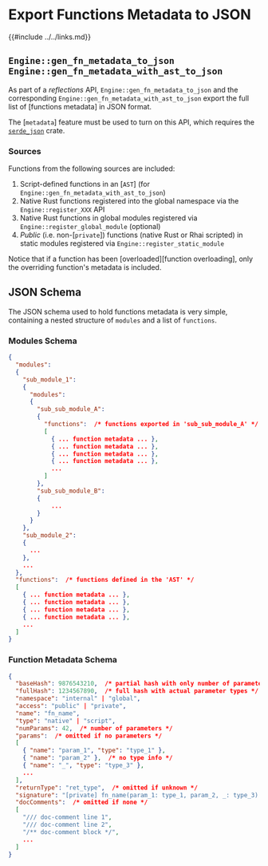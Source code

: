 Export Functions Metadata to JSON
================================

{{#include ../../links.md}}


`Engine::gen_fn_metadata_to_json`<br/>`Engine::gen_fn_metadata_with_ast_to_json`
------------------------------------------------------------------------------

As part of a _reflections_ API, `Engine::gen_fn_metadata_to_json` and the corresponding
`Engine::gen_fn_metadata_with_ast_to_json` export the full list of [functions metadata]
in JSON format.

The [`metadata`] feature must be used to turn on this API, which requires
the [`serde_json`](https://crates.io/crates/serde_json) crate.

### Sources

Functions from the following sources are included:

1) Script-defined functions in an [`AST`] (for `Engine::gen_fn_metadata_with_ast_to_json`)
2) Native Rust functions registered into the global namespace via the `Engine::register_XXX` API
3) Native Rust functions in global modules registered via `Engine::register_global_module` (optional)
4) _Public_ (i.e. non-[`private`]) functions (native Rust or Rhai scripted) in static modules
   registered via `Engine::register_static_module`

Notice that if a function has been [overloaded][function overloading], only the overriding function's
metadata is included.


JSON Schema
-----------

The JSON schema used to hold functions metadata is very simple, containing a nested structure of
`modules` and a list of `functions`.

### Modules Schema

```json
{
  "modules":
  {
    "sub_module_1":
    {
      "modules":
      {
        "sub_sub_module_A":
        {
          "functions":  /* functions exported in 'sub_sub_module_A' */
          [
            { ... function metadata ... },
            { ... function metadata ... },
            { ... function metadata ... },
            { ... function metadata ... },
            ...
          ]
        },
        "sub_sub_module_B":
        {
            ...
        }
      }
    },
    "sub_module_2":
    {
      ...
    },
    ...
  },
  "functions":  /* functions defined in the 'AST' */
  [
    { ... function metadata ... },
    { ... function metadata ... },
    { ... function metadata ... },
    { ... function metadata ... },
    ...
  ]
}
```

### Function Metadata Schema

```json
{
  "baseHash": 9876543210,  /* partial hash with only number of parameters */
  "fullHash": 1234567890,  /* full hash with actual parameter types */
  "namespace": "internal" | "global",
  "access": "public" | "private",
  "name": "fn_name",
  "type": "native" | "script",
  "numParams": 42,  /* number of parameters */
  "params":  /* omitted if no parameters */
  [
    { "name": "param_1", "type": "type_1" },
    { "name": "param_2" },  /* no type info */
    { "name": "_", "type": "type_3" },
    ...
  ],
  "returnType": "ret_type",  /* omitted if unknown */
  "signature": "[private] fn_name(param_1: type_1, param_2, _: type_3) -> ret_type",
  "docComments":  /* omitted if none */
  [
    "/// doc-comment line 1",
    "/// doc-comment line 2",
    "/** doc-comment block */",
    ...
  ]
}
```
